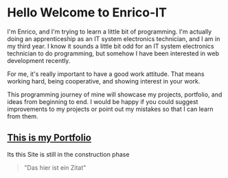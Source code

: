 # Hello Welcome to Enrico-IT

I'm Enrico, and I'm trying to learn a little bit of programming.
I'm actually doing an apprenticeship as an IT system electronics technician, and I am in my third year.
I know it sounds a little bit odd for an IT system electronics technician to do programming, but somehow I have been interested in web development recently.

For me, it's really important to have a good work attitude. That means working hard, being cooperative, and showing interest in your work.

This programming journey of mine will showcase my projects, portfolio, and ideas from beginning to end. I would be happy if you could suggest improvements to my projects or point out my mistakes so that I can learn from them.

## [This is my Portfolio][MySite]

[//]: <> (It,s just a Placeholder)

Its this Site is still in the construction phase

[MySite]: https://github.com/

> "Das hier ist ein Zitat"
